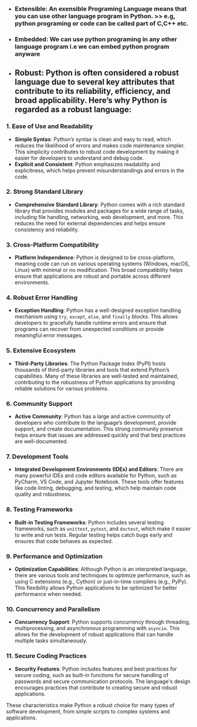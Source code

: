 - ### Extensible: An exensible Programing Language means that you can use other language program in Python.  >> e.g, python programing or code can be called part of C,C++ etc.


- ### Embedded: We can use python programing in any other language program i.e we can embed python program anyware


- ## Robust: Python is often considered a robust language due to several key attributes that contribute to its reliability, efficiency, and broad applicability. Here’s why Python is regarded as a robust language:

### 1. **Ease of Use and Readability**
- **Simple Syntax**: Python’s syntax is clean and easy to read, which reduces the likelihood of errors and makes code maintenance simpler. This simplicity contributes to robust code development by making it easier for developers to understand and debug code.
- **Explicit and Consistent**: Python emphasizes readability and explicitness, which helps prevent misunderstandings and errors in the code.

### 2. **Strong Standard Library**
- **Comprehensive Standard Library**: Python comes with a rich standard library that provides modules and packages for a wide range of tasks, including file handling, networking, web development, and more. This reduces the need for external dependencies and helps ensure consistency and reliability.

### 3. **Cross-Platform Compatibility**
- **Platform Independence**: Python is designed to be cross-platform, meaning code can run on various operating systems (Windows, macOS, Linux) with minimal or no modification. This broad compatibility helps ensure that applications are robust and portable across different environments.

### 4. **Robust Error Handling**
- **Exception Handling**: Python has a well-designed exception handling mechanism using `try`, `except`, `else`, and `finally` blocks. This allows developers to gracefully handle runtime errors and ensure that programs can recover from unexpected conditions or provide meaningful error messages.

### 5. **Extensive Ecosystem**
- **Third-Party Libraries**: The Python Package Index (PyPI) hosts thousands of third-party libraries and tools that extend Python’s capabilities. Many of these libraries are well-tested and maintained, contributing to the robustness of Python applications by providing reliable solutions for various problems.

### 6. **Community Support**
- **Active Community**: Python has a large and active community of developers who contribute to the language’s development, provide support, and create documentation. This strong community presence helps ensure that issues are addressed quickly and that best practices are well-documented.

### 7. **Development Tools**
- **Integrated Development Environments (IDEs) and Editors**: There are many powerful IDEs and code editors available for Python, such as PyCharm, VS Code, and Jupyter Notebook. These tools offer features like code linting, debugging, and testing, which help maintain code quality and robustness.

### 8. **Testing Frameworks**
- **Built-in Testing Frameworks**: Python includes several testing frameworks, such as `unittest`, `pytest`, and `doctest`, which make it easier to write and run tests. Regular testing helps catch bugs early and ensures that code behaves as expected.

### 9. **Performance and Optimization**
- **Optimization Capabilities**: Although Python is an interpreted language, there are various tools and techniques to optimize performance, such as using C extensions (e.g., Cython) or just-in-time compilers (e.g., PyPy). This flexibility allows Python applications to be optimized for better performance when needed.

### 10. **Concurrency and Parallelism**
- **Concurrency Support**: Python supports concurrency through threading, multiprocessing, and asynchronous programming with `asyncio`. This allows for the development of robust applications that can handle multiple tasks simultaneously.

### 11. **Secure Coding Practices**
- **Security Features**: Python includes features and best practices for secure coding, such as built-in functions for secure handling of passwords and secure communication protocols. The language's design encourages practices that contribute to creating secure and robust applications.

These characteristics make Python a robust choice for many types of software development, from simple scripts to complex systems and applications.
